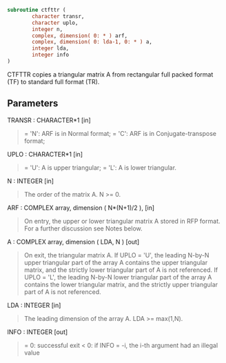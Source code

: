 ```fortran
subroutine ctfttr (
        character transr,
        character uplo,
        integer n,
        complex, dimension( 0: * ) arf,
        complex, dimension( 0: lda-1, 0: * ) a,
        integer lda,
        integer info
)
```

CTFTTR copies a triangular matrix A from rectangular full packed
format (TF) to standard full format (TR).

## Parameters
TRANSR : CHARACTER\*1 [in]
> = 'N':  ARF is in Normal format;
> = 'C':  ARF is in Conjugate-transpose format;

UPLO : CHARACTER\*1 [in]
> = 'U':  A is upper triangular;
> = 'L':  A is lower triangular.

N : INTEGER [in]
> The order of the matrix A.  N >= 0.

ARF : COMPLEX array, dimension ( N\*(N+1)/2 ), [in]
> On entry, the upper or lower triangular matrix A stored in
> RFP format. For a further discussion see Notes below.

A : COMPLEX array, dimension ( LDA, N ) [out]
> On exit, the triangular matrix A.  If UPLO = 'U', the
> leading N-by-N upper triangular part of the array A contains
> the upper triangular matrix, and the strictly lower
> triangular part of A is not referenced.  If UPLO = 'L', the
> leading N-by-N lower triangular part of the array A contains
> the lower triangular matrix, and the strictly upper
> triangular part of A is not referenced.

LDA : INTEGER [in]
> The leading dimension of the array A.  LDA >= max(1,N).

INFO : INTEGER [out]
> = 0:  successful exit
> < 0:  if INFO = -i, the i-th argument had an illegal value
